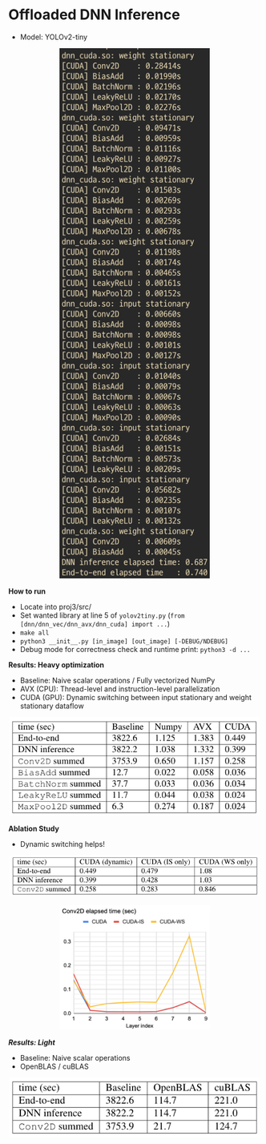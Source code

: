 # Offloaded DNN Inference
- Model: YOLOv2-tiny
<p align="center">
  <img width="300" src="./assets/img_2.png">
</p>

**How to run**
- Locate into proj3/src/
- Set wanted library at line 5 of `yolov2tiny.py` (`from [dnn/dnn_vec/dnn_avx/dnn_cuda] import ...`)
- `make all`
- `python3 __init__.py [in_image] [out_image] [-DEBUG/NDEBUG]`
- Debug mode for correctness check and runtime print: `python3 -d ...`

**Results: Heavy optimization**
- Baseline: Naive scalar operations / Fully vectorized NumPy
- AVX (CPU): Thread-level and instruction-level parallelization
- CUDA (GPU): Dynamic switching between input stationary and weight stationary dataflow
<p align="center">
  <img width="500" src="./assets/img_4.png">
</p>

**Ablation Study**
- Dynamic switching helps!
<p align="center">
  <img width="500" src="./assets/img_5.png">
</p>
<p align="center">
  <img width="300" src="./assets/img.png">
</p>

***Results: Light***
- Baseline: Naive scalar operations
- OpenBLAS / cuBLAS
<p align="center">
  <img width="500" src="./assets/img_3.png">
</p>
